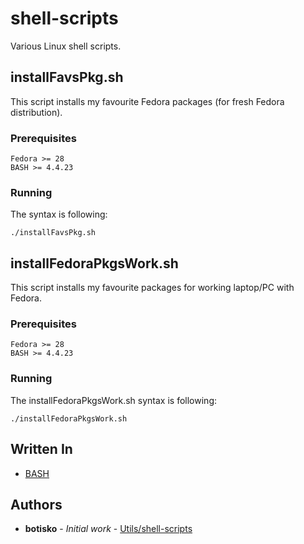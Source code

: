 # shell-scripts
Various Linux shell scripts.

## installFavsPkg.sh
This script installs my favourite Fedora packages (for fresh Fedora distribution).

### Prerequisites
```
Fedora >= 28
BASH >= 4.4.23
```

### Running
The syntax is following:
```
./installFavsPkg.sh
```

## installFedoraPkgsWork.sh
This script installs my favourite packages for working laptop/PC with Fedora.

### Prerequisites
```
Fedora >= 28
BASH >= 4.4.23
```

### Running
The installFedoraPkgsWork.sh syntax is following:
```
./installFedoraPkgsWork.sh
```

## Written In
* [BASH](https://www.gnu.org/software/bash/)

## Authors
* **botisko** - *Initial work* - [Utils/shell-scripts](https://github.com/botisko/Utils/shell-scripts/)
